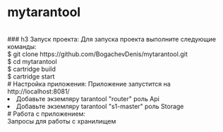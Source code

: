 # mytarantool
<br>
### h3 Запуск проекта:
Для запуска проекта выполните следующие команды:
<br>
$ git clone https://github.com/BogachevDenis/mytarantool.git
<br>
$ cd mytarantool
<br>
$ cartridge build
<br>
$ cartridge start
<br>
# Настройка приложения:
Приложение запустится на http://localhost:8081/
<br>
<li> Добавьте экземляру tarantool "router" роль Api
<br>
<li> Добавьте экземляру tarantool "s1-master" роль Storage
<br>
# Работа с приложением:
<br>
Запросы для работы с хранилищем
